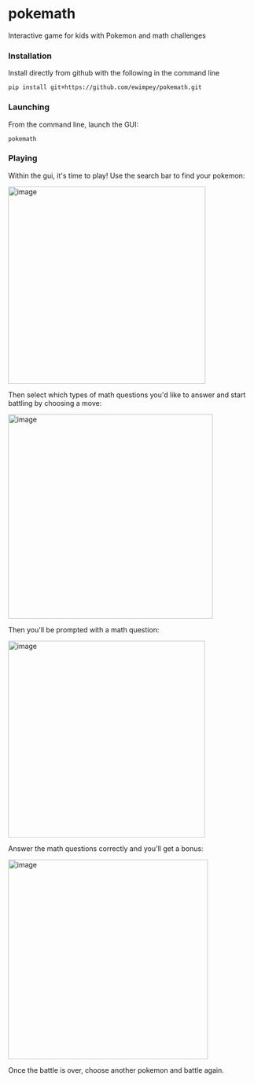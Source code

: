 # pokemath
Interactive game for kids with Pokemon and math challenges

### Installation
Install directly from github with the following in the command line

`pip install git+https://github.com/ewimpey/pokemath.git`

### Launching
From the command line, launch the GUI:

`pokemath`

### Playing
Within the gui, it's time to play!
Use the search bar to find your pokemon:

<img width="401" alt="image" src="https://github.com/ewimpey/pokemath/assets/42553063/03e4ac66-97fa-4b2e-b96e-b2bda8a1eb48">

Then select which types of math questions you'd like to answer and start battling by choosing a move:

<img width="416" alt="image" src="https://github.com/ewimpey/pokemath/assets/42553063/a3d5cab4-db4a-4c08-8d08-a701fe18c4c9">

Then you'll be prompted with a math question:

<img width="400" alt="image" src="https://github.com/ewimpey/pokemath/assets/42553063/f036ac6a-b5da-4964-96e8-b81567e9a81f">

Answer the math questions correctly and you'll get a bonus:

<img width="406" alt="image" src="https://github.com/ewimpey/pokemath/assets/42553063/e4d02a5a-efdc-479f-aa18-31cf474dfd31">

Once the battle is over, choose another pokemon and battle again.
